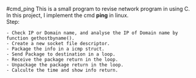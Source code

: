 #cmd_ping
This is a small program to revise network program in using C. <br/>
In this project, I implement the cmd **ping** in linux.<br/>
Step:<br/>

    - Check IP or Domain name, and analyse the IP of Domain name by function gethostbyname(). 
    - Create a new socket file descriptor. 
    - Package the info in a icmp struct. 
    - Send Package to destination in a loop.
    - Receive the package return in the loop.
    - Unpackage the package return in the loop.
    - Calculte the time and show info return.
